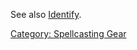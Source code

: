 See also [Identify](Identify_(spell).md "wikilink").

[Category: Spellcasting Gear](Category:_Spellcasting_Gear "wikilink")
